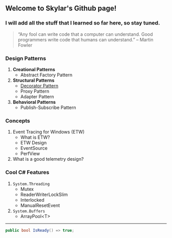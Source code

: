 ## Welcome to Skylar's Github page!

### I will add all the stuff that I learned so far here, so stay tuned.

> “Any fool can write code that a computer can understand. Good programmers write code that humans can understand.” – Martin Fowler


### Design Patterns
1. **Creational Patterns**
    - Abstract Factory Pattern
2. **Structural Patterns**
    - [Decorator Pattern](_posts/2019-10-25-first_post.md)
    - Proxy Pattern
    - Adapter Pattern
3. **Behavioral Patterns**
    - Publish-Subscribe Pattern

### Concepts
1. Event Tracing for Windows (ETW)
    - What is ETW?
    - ETW Design
    - EventSource
    - PerfView
2. What is a good telemetry design?

### Cool C# Features
1. `System.Threading`
    - Mutex
    - ReaderWriterLockSlim
    - Interlocked
    - ManualResetEvent
4. `System.Buffers`
    - ArrayPool\<T\>

***

```c#
public bool IsReady() => true;
```